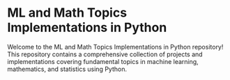 # ML and Math Topics Implementations in Python
Welcome to the ML and Math Topics Implementations in Python repository! This repository contains a comprehensive collection of projects and implementations covering fundamental topics in machine learning, mathematics, and statistics using Python.
